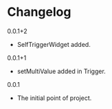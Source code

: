 # Changelog

0.0.1+2

- SelfTriggerWidget added.

0.0.1+1

- setMultiValue added in Trigger.

0.0.1

- The initial point of project.
